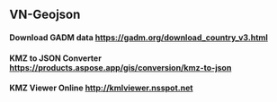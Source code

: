 ## VN-Geojson

#### Download GADM data https://gadm.org/download_country_v3.html
#### KMZ to JSON Converter https://products.aspose.app/gis/conversion/kmz-to-json
#### KMZ Viewer Online http://kmlviewer.nsspot.net

